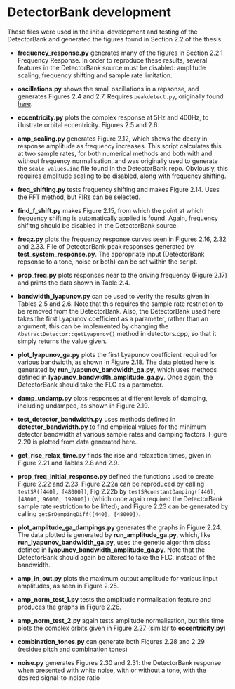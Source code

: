 # DetectorBank development

These files were used in the initial development and testing of the DetectorBank
and generated the figures found in Section 2.2 of the thesis.

- **frequency_response.py** generates many of the figures in Section 2.2.1 
Frequency Response. In order to reproduce these results, several features in the 
DetectorBank source must be disabled: amplitude scaling, frequency shifting and 
sample rate limitation.

- **oscillations.py** shows the small oscillations in a repsonse, and generates 
Figures 2.4 and 2.7. Requires `peakdetect.py`, originally found 
[here](https://gist.github.com/endolith/250860#file-peakdetect-py).

- **eccentricity.py** plots the complex response at 5Hz and 400Hz, to illustrate
orbital eccentricity. Figures 2.5 and 2.6.

- **amp_scaling.py** generates Figure 2.12, which shows the decay in response amplitude
 as frequency increases. This script calculates this at two sample rates, for both
 numerical methods and both with and without frequency normalisation, and was originally
 used to generate the `scale_values.inc` file found in the DetectorBank repo.
 Obviously, this requires amplitude scaling to be disabled, along with frequency shifting.
 
- **freq_shifting.py** tests frequency shifting and makes Figure 2.14. 
Uses the FFT method, but FIRs can be selected.

- **find_f_shift.py** makes Figure 2.15, from which the point at which frequency shifting
is automatically applied is found. Again, frequency shifitng should be disabled in the 
DetectorBank source.
 
- **freqz.py** plots the frequency response curves seen in Figures 2.16, 2.32 and 2.33. 
File of DetectorBank peak responses generated by **test_system_response.py**.
The appropriate input (DetectorBank repsonse to a tone, noise or both) can be set within
the script.

- **prop_freq.py** plots responses near to the driving frequency (Figure 2.17) and prints
the data shown in Table 2.4.

- **bandwidth_lyapunov.py** can be used to verify the results given in Tables 2.5 and 2.6.
Note that this requires the sample rate restriction to be removed from the DetectorBank.
Also, the DetectorBank used here takes the first Lyapunov coefficient as a parameter, rather
than an argument; this can be implemented by changing the `AbstractDetector::getLyapunov()`
method in detectors.cpp, so that it simply returns the value given.

- **plot_lyapunov_ga.py** plots the first Lyapunov coefficient required for various bandwidth,
as shown in Figure 2.18. The data plotted here is generated by **run_lyapunov_bandwidth_ga.py**,
which uses methods defined in **lyapunov_bandwidth_amplitude_ga.py**. Once again, the DetectorBank
should take the FLC as a parameter.

- **damp_undamp.py** plots responses at different levels of damping, including undamped, as shown
in Figure 2.19.

- **test_detector_bandwidth.py** uses methods defined in **detector_bandwidth.py** to find empirical
values for the minimum detector bandwidth at various sample rates and damping factors. Figure 2.20
is plotted from data generated here.

- **get_rise_relax_time.py** finds the rise and relaxation times, given in Figure 2.21 and Tables 2.8
and 2.9.

- **prop_freq_initial_response.py** defined the functions used to create Figure 2.22 and 2.23. 
Figure 2.22a can be reproduced by calling `testSR([440], [48000])`; Fig 2.22b by 
`testSRconstantDamping([440], [48000, 96000, 192000])` (which once again required the DetectorBank 
sample rate restriction to be lifted); and Figure 2.23 can be generated by calling
`getSrDampingDiff([440], [48000])`.

- **plot_amplitude_ga_dampings.py** generates the graphs in Figure 2.24. The data plotted is generated
by **run_amplitude_ga.py**, which, like **run_lyapunov_bandwidth_ga.py**, uses the genetic algorithm
class defined in **lyapunov_bandwidth_amplitude_ga.py**. Note that the DetectorBank should again be
altered to take the FLC, instead of the bandwidth.

- **amp_in_out.py** plots the maximum output amplitude for various input amplitudes, as seen in Figure 2.25.

- **amp_norm_test_1.py** tests the amplitude normalisation feature and produces the graphs in Figure 2.26.

- **amp_norm_test_2.py** again tests amplitude normalisation, but this time plots the complex orbits 
given in Figure 2.27 (similar to **eccentricity.py**) 

- **combination_tones.py** can generate both Figures 2.28 and 2.29 (residue pitch and combination tones)

- **noise.py** generates Figures 2.30 and 2.31: the DetectorBank response when presented with white noise, 
with or without a tone, with the desired signal-to-noise ratio
